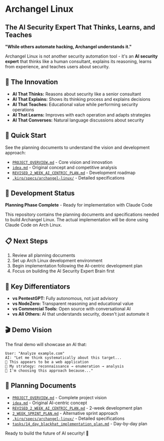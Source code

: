 # Archangel Linux
## The AI Security Expert That Thinks, Learns, and Teaches

**"While others automate hacking, Archangel understands it."**

Archangel Linux is not another security automation tool - it's an **AI security expert** that thinks like a human consultant, explains its reasoning, learns from experience, and teaches users about security.

## 🧠 The Innovation

- **AI That Thinks:** Reasons about security like a senior consultant
- **AI That Explains:** Shows its thinking process and explains decisions
- **AI That Teaches:** Educational value while performing security operations
- **AI That Learns:** Improves with each operation and adapts strategies
- **AI That Converses:** Natural language discussions about security

## 🚀 Quick Start

See the planning documents to understand the vision and development approach:

- [`PROJECT_OVERVIEW.md`](PROJECT_OVERVIEW.md) - Core vision and innovation
- [`idea.md`](idea.md) - Original concept and competitive analysis
- [`REVISED_2_WEEK_AI_CENTRIC_PLAN.md`](REVISED_2_WEEK_AI_CENTRIC_PLAN.md) - Development roadmap
- [`.kiro/specs/archangel-linux/`](.kiro/specs/archangel-linux/) - Detailed specifications

## 🎯 Development Status

**Planning Phase Complete** - Ready for implementation with Claude Code

This repository contains the planning documents and specifications needed to build Archangel Linux. The actual implementation will be done using Claude Code on Arch Linux.

## 📋 Next Steps

1. Review all planning documents
2. Set up Arch Linux development environment
3. Begin implementation following the AI-centric development plan
4. Focus on building the AI Security Expert Brain first

## 🔑 Key Differentiators

- **vs PentestGPT:** Fully autonomous, not just advisory
- **vs NodeZero:** Transparent reasoning and educational value
- **vs Commercial Tools:** Open source with conversational AI
- **vs All Others:** AI that understands security, doesn't just automate it

## 🎬 Demo Vision

The final demo will showcase an AI that:
```
User: "Analyze example.com"
AI: "Let me think systematically about this target...
🧠 This appears to be a web application
🎯 My strategy: reconnaissance → enumeration → analysis  
🤔 I'm choosing this approach because..."
```

## 📁 Planning Documents

- [`PROJECT_OVERVIEW.md`](PROJECT_OVERVIEW.md) - Complete project vision
- [`idea.md`](idea.md) - Original AI-centric concept
- [`REVISED_2_WEEK_AI_CENTRIC_PLAN.md`](REVISED_2_WEEK_AI_CENTRIC_PLAN.md) - 2-week development plan
- [`2_WEEK_SPRINT_PLAN.md`](2_WEEK_SPRINT_PLAN.md) - Alternative sprint approach
- [`.kiro/specs/archangel-linux/`](.kiro/specs/archangel-linux/) - Detailed specifications
- [`tasks/14_day_blackhat_implementation_plan.md`](tasks/14_day_blackhat_implementation_plan.md) - Day-by-day plan

Ready to build the future of AI security! 🚀
